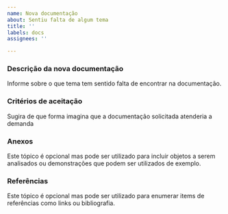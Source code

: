 ```yaml
---
name: Nova documentação
about: Sentiu falta de algum tema
title: ''
labels: docs
assignees: ''

---
```


### Descrição da nova documentação
Informe sobre o que tema tem sentido falta de encontrar na documentação.

### Critérios de aceitação
Sugira de que forma imagina que a documentação solicitada atenderia a demanda

### Anexos
Este tópico é opcional mas pode ser utilizado para incluir objetos a serem analisados ou demonstrações que podem ser utilizados de exemplo.

### Referências
Este tópico é opcional mas pode ser utilizado para enumerar items de referências como links ou bibliografia.
